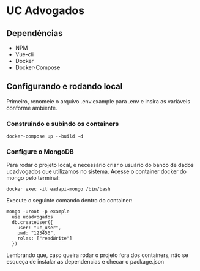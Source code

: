 # UC Advogados

## Dependências

- NPM
- Vue-cli
- Docker
- Docker-Compose

## Configurando e rodando local

Primeiro, renomeie o arquivo .env.example para .env e insira as variáveis conforme ambiente.

### Construindo e subindo os containers

`docker-compose up --build -d`

### Configure o MongoDB

Para rodar o projeto local, é necessário criar o usuário do banco de dados ucadvogados que utilizamos no sistema. Acesse o container docker do mongo pelo terminal:

`docker exec -it eadapi-mongo /bin/bash`

Execute o seguinte comando dentro do container:

~~~~
mongo -uroot -p example
  use ucadvogados
  db.createUser({
    user: "uc_user",
    pwd: "123456",
    roles: ["readWrite"]
  })
~~~~

Lembrando que, caso queira rodar o projeto fora dos containers, não se esqueça de instalar as dependencias e checar o package.json